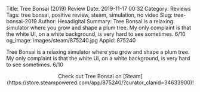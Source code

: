 Title: Tree Bonsai (2019) Review
Date: 2019-11-17 00:32
Category: Reviews
Tags: tree bonsai, positive review, steam, simulation, no video
Slug: tree-bonsai-2019
Author: Hexadigital
Summary: Tree Bonsai is a relaxing simulator where you grow and shape a plum tree. My only complaint is that the white UI, on a white background, is very hard to see sometimes. 6/10
og_image: images/steam/875240.jpg
Appid: 875240

Tree Bonsai is a relaxing simulator where you grow and shape a plum tree. My only complaint is that the white UI, on a white background, is very hard to see sometimes. 6/10

<center>Check out Tree Bonsai on [Steam](https://store.steampowered.com/app/875240/?curator_clanid=34633900)!</center>